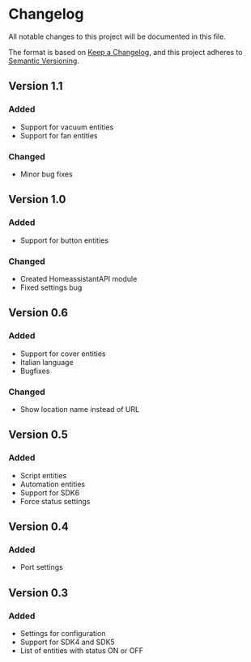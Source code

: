 # Changelog
All notable changes to this project will be documented in this file.
 
The format is based on [Keep a Changelog](https://keepachangelog.com/en/1.0.0/),
and this project adheres to [Semantic Versioning](https://semver.org/spec/v2.0.0.html).

## Version 1.1

### Added
- Support for vacuum entities
- Support for fan entities

### Changed
- Minor bug fixes

## Version 1.0

### Added
- Support for button entities

### Changed
- Created HomeassistantAPI module
- Fixed settings bug

## Version 0.6

### Added
- Support for cover entities
- Italian language
- Bugfixes

### Changed
- Show location name instead of URL

## Version 0.5

### Added
- Script entities
- Automation entities
- Support for SDK6
- Force status settings

## Version 0.4

### Added
- Port settings

## Version 0.3

### Added
- Settings for configuration
- Support for SDK4 and SDK5
- List of entities with status ON or OFF
